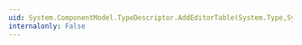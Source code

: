 ```yaml
---
uid: System.ComponentModel.TypeDescriptor.AddEditorTable(System.Type,System.Collections.Hashtable)
internalonly: False
---
```

